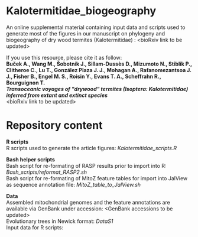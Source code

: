 # Kalotermitidae_biogeography
An online supplemental material containing input data and scripts used to generate most of the figures in our manuscript on phylogeny and biogeography of dry wood termites (Kalotermitidae) : \<bioRxiv link to be updated\>

If you use this resource, please cite it as follow: 
<b><br>Buček A., Wang M., Šobotník J., Sillam-Dussès D., Mizumoto N., Stiblík P., Clitheroe C., Lu T., González Plaza J. J., Mohagan A., Rafanomezantsoa J. J., Fisher B., Engel M. S., Roisin Y., Evans T. A., Scheffrahn R., Bourguignon T. 
<br><i>Transoceanic voyages of "drywood" termites (Isoptera: Kalotermitidae) inferred from extant and extinct species</i></b> 
<br>\<bioRxiv link to be updated\>

# Repository content  
<b>R scripts</b><br>
R scripts used to generate the article figures: <i>Kalotermitidae_scripts.R</i>
  
<b>Bash helper scripts</b><br>
Bash script for re-formating of RASP results prior to import into R: <i>Bash_scripts/reformat_RASP2.sh</i><br>
Bash script for re-formating of MitoZ feature tables for import into JalView as sequence annotation file: <i>MitoZ_table_to_JalView.sh</i>
  
<b>Data</b><br>
Assembled mitochondrial genomes and the feature annotations are available via GenBank under accession: \<GenBank accessions to be updated\><br>
Evolutionary trees in Newick format: <i>DataS1</i><br>
Input data for R scripts: <br>
